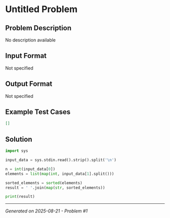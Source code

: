 # Untitled Problem

## Problem Description
No description available

## Input Format
Not specified

## Output Format
Not specified

## Example Test Cases
```json
[]
```

## Solution
```python
import sys

input_data = sys.stdin.read().strip().split('\n')

n = int(input_data[0])
elements = list(map(int, input_data[1].split()))

sorted_elements = sorted(elements)
result = ' '.join(map(str, sorted_elements))

print(result)
```

---
*Generated on 2025-08-21 - Problem #1*